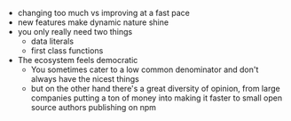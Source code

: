 - changing too much vs improving at a fast pace
- new features make dynamic nature shine
- you only really need two things
  - data literals
  - first class functions
- The ecosystem feels democratic
  - You sometimes cater to a low common denominator and don't always have the nicest things
  - but on the other hand there's a great diversity of opinion, from large companies putting a ton of money into making it faster to small open source authors publishing on npm
